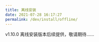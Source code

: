 ```yaml
---
title: 离线安装
date: 2021-07-28 16:17:27
permalink: /dev/install/offline/
---
```


v1.10.0 离线安装版本后续提供，敬请期待……

<!-- :::tip 提示
离线安装版本针对有 Kubernetes 集群但无外网访问权限的使用场景。<br>
该版本不建议用于生产环境，离线安装包大小约为 2 GB ，下载过程需保证网络的连通性。<br>
Kubernetes 集群建议资源配置要求：8 Cores 16 GB，K8s 集群版本参照[兼容性列表](/dev/pages/compatibility/)
:::

## 准备工作
- 有该集群的 admin 操作权限（注意 ~/.kube 目录下有正确的集群 config 文件）
- 确保集群的 [CRI](https://kubernetes.io/zh/docs/setup/production-environment/container-runtimes/)（容器运行时接口）是 Docker（目前暂不支持 Containerd)。
- 确保集群有默认的 Storage Class (如果没有需要手动创建两个至少 20Gi 的 PV) -->
